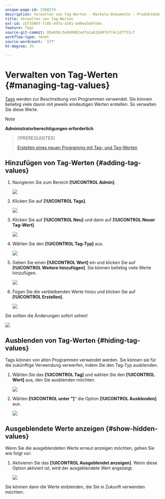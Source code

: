 ```yaml
---
unique-page-id: 2360274
description: Verwalten von Tag-Werten - Marketo-Dokumente - Produktdokumentation
title: Verwalten von Tag-Werten
exl-id: cb733007-fc8b-4d7a-a341-b40ea5d4febe
feature: Tags
source-git-commit: 09a656c3a0d0002edfa1a61b987bff4c1dff33cf
workflow-type: tm+mt
source-wordcount: '177'
ht-degree: 3%

---
```


# Verwalten von Tag-Werten {#managing-tag-values}

[Tags](/help/marketo/product-docs/core-marketo-concepts/programs/working-with-programs/understanding-tags.md) werden zur Beschreibung von Programmen verwendet. Sie können beliebig viele davon mit jeweils eindeutigen Werten erstellen. So verwalten Sie diese Werte.

>[!NOTE]
>
>**Administratorberechtigungen erforderlich**

>[!PREREQUISITES]
>
>[Erstellen eines neuen Programms mit Tag- und Tag-Werten](/help/marketo/product-docs/administration/tags/create-a-new-program-tag-and-tag-values.md)

## Hinzufügen von Tag-Werten {#adding-tag-values}

1. Navigieren Sie zum Bereich **[!UICONTROL Admin]**.

   ![](assets/managing-tag-values-1.png)

1. Klicken Sie auf **[!UICONTROL Tags]**.

   ![](assets/managing-tag-values-2.png)

1. Klicken Sie auf **[!UICONTROL Neu]** und dann auf **[!UICONTROL Neuer Tag-Wert]**.

   ![](assets/managing-tag-values-3.png)

1. Wählen Sie den **[!UICONTROL Tag-Typ]** aus.

   ![](assets/managing-tag-values-4.png)

1. Geben Sie einen **[!UICONTROL Wert]** ein und klicken Sie auf **[!UICONTROL Weitere hinzufügen]**. Sie können beliebig viele Werte hinzufügen.

   ![](assets/managing-tag-values-5.png)

1. Fügen Sie die verbleibenden Werte hinzu und klicken Sie auf **[!UICONTROL Erstellen]**.

   ![](assets/managing-tag-values-6.png)

Sie sollten die Änderungen sofort sehen!

![](assets/managing-tag-values-7.png)

## Ausblenden von Tag-Werten {#hiding-tag-values}

Tags können von alten Programmen verwendet werden. Sie können sie für die zukünftige Verwendung verwerfen, indem Sie den Tag-Typ ausblenden.

1. Wählen Sie das **[!UICONTROL Tag]** und wählen Sie den **[!UICONTROL Wert]** aus, den Sie ausblenden möchten.

   ![](assets/managing-tag-values-8.png)

1. Wählen **[!UICONTROL unter &quot;]**&quot; die Option **[!UICONTROL Ausblenden]** aus.

   ![](assets/managing-tag-values-9.png)

## Ausgeblendete Werte anzeigen {#show-hidden-values}

Wenn Sie die ausgeblendeten Werte erneut anzeigen möchten, gehen Sie wie folgt vor:

1. Aktivieren Sie das **[!UICONTROL Ausgeblendet anzeigen]**. Wenn diese Option aktiviert ist, wird der ausgeblendete Wert angezeigt.

   ![](assets/managing-tag-values-10.png)

Sie können dann die Werte einblenden, die Sie in Zukunft verwenden möchten.
